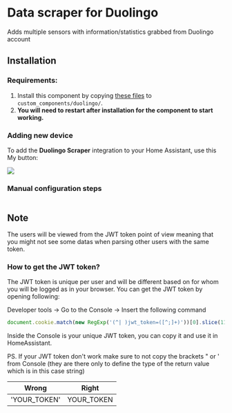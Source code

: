 # Data scraper for Duolingo
Adds multiple sensors with information/statistics grabbed from Duolingo account

## Installation

### Requirements:

1. Install this component by copying [these files](https://github.com/Makhuta/homeassistant-duolingo/tree/main/custom_components/duolingo) to `custom_components/duolingo/`.
2. **You will need to restart after installation for the component to start working.**

### Adding new device

To add the **Duolingo Scraper** integration to your Home Assistant, use this My button:

<a href="https://my.home-assistant.io/redirect/config_flow_start?domain=duolingo" class="my badge" target="_blank"><img src="https://my.home-assistant.io/badges/config_flow_start.svg"></a>

<details><summary style="list-style: none"><h3><b style="cursor: pointer">Manual configuration steps</b></h3></summary>

If the above My button doesn’t work, you can also perform the following steps manually:

- Browse to your Home Assistant instance.

- Go to [Settings > Devices & Services](https://my.home-assistant.io/redirect/integrations/).

- In the bottom right corner, select the [Add Integration button.](https://my.home-assistant.io/redirect/config_flow_start?domain=duolingo)

- From the list, select **Duolingo Scraper**.

- Follow the instructions on screen to complete the setup.

</details>

## Note

The users will be viewed from the JWT token point of view meaning that you might not see some datas when parsing other users with the same token.

### How to get the JWT token?

The JWT token is unique per user and will be different based on for whom you will be logged as in your browser. You can get the JWT token by opening following:

Developer tools -> Go to the Console -> Insert the following command

```javascript
document.cookie.match(new RegExp('(^| )jwt_token=([^;]+)'))[0].slice(11)
```

Inside the Console is your unique JWT token, you can copy it and use it in HomeAssistant.

PS. If your JWT token don't work make sure to not copy the brackets \" or \' from Console (they are there only to define the type of the return value which is in this case string)

| Wrong | Right |
| - | - |
| 'YOUR_TOKEN' | YOUR_TOKEN |